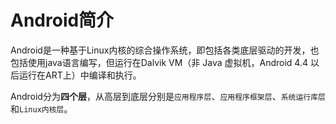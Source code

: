 # Android简介

Android是一种基于Linux内核的综合操作系统，即包括各类底层驱动的开发，也包括使用java语言编写，但运行在Dalvik VM（非 Java 虚拟机，Android 4.4 以后运行在ART上）中编译和执行。

Android分为**四个层**，从高层到底层分别是`应用程序层`、`应用程序框架层`、`系统运行库层`和`Linux内核层`。